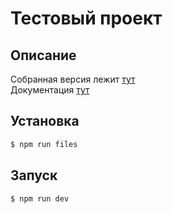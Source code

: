 # Тестовый проект

## Описание

Собранная версия лежит [тут](https://frontservice.ru/) <br>
Документация [тут](https://frontservice.ru/api/docs/)


## Установка

```bash
$ npm run files
```

## Запуск

```bash
$ npm run dev
```
